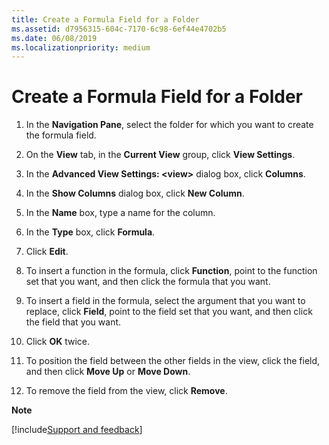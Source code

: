 ```yaml
---
title: Create a Formula Field for a Folder
ms.assetid: d7956315-604c-7170-6c98-6ef44e4702b5
ms.date: 06/08/2019
ms.localizationpriority: medium
---
```



# Create a Formula Field for a Folder

1. In the **Navigation Pane**, select the folder for which you want to create the formula field.
    
2. On the **View** tab, in the **Current View** group, click **View Settings**.
    
3. In the **Advanced View Settings: <view&gt;** dialog box, click **Columns**.
    
4. In the **Show Columns** dialog box, click **New Column**.
    
5. In the **Name** box, type a name for the column.
    
6. In the **Type** box, click **Formula**. 
    
7. Click **Edit**. 
    
8. To insert a function in the formula, click **Function**, point to the function set that you want, and then click the formula that you want. 
    
9. To insert a field in the formula, select the argument that you want to replace, click **Field**, point to the field set that you want, and then click the field that you want. 
    
10. Click **OK** twice.
    
11. To position the field between the other fields in the view, click the field, and then click **Move Up** or **Move Down**. 
    
12. To remove the field from the view, click **Remove**.
    

 **Note**

[!include[Support and feedback](~/includes/feedback-boilerplate.md)]